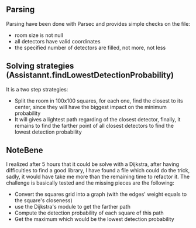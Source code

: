 ## Parsing
Parsing have been done with Parsec and provides simple checks on the file:
 * room size is not null
 * all detectors have valid coordinates
 * the specified number of detectors are filled, not more, not less

## Solving strategies (Assistannt.findLowestDetectionProbability)
It is a two step strategies:
 * Split the room in 100x100 squares, for each one, find the closest to its center, since they will have the biggest impact on the minimum probability
 * It will gives a lightest path regarding of the closest detector, finally, it remains to find the farther point of all closest detectors to find the lowest detection probability

## NoteBene
I realized after 5 hours that it could be solve with a Dijkstra, after having difficulties to find a good library, I have found a file which could do the trick, sadly, it would have take me more than the remaining time to refactor it.
The challenge is basically tested and the missing pieces are the following:
 * Convert the squares grid into a graph (with the edges' weight equals to the square's closeness)
 * use the Dijkstra's module to get the farther path
 * Compute the detection probability of each square of this path
 * Get the maximum which would be the lowest detection probability
